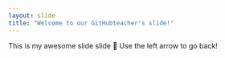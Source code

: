 ```yaml
---
layout: slide
title: "Welcome to our GitHubteacher's slide!"
---
```

This is my awesome slide slide  :tada:
Use the left arrow to go back!
